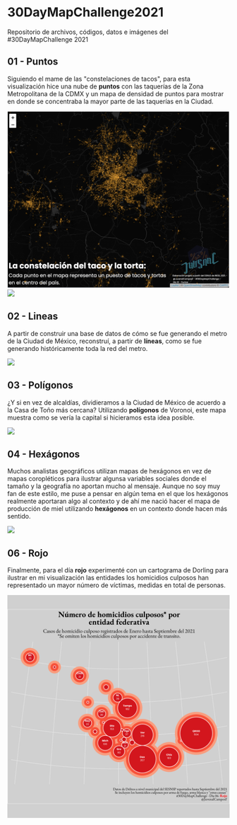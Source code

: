 # 30DayMapChallenge2021

Repositorio de archivos, códigos, datos e imágenes del #30DayMapChallenge 2021

## 01 - Puntos

Siguiendo el mame de las "constelaciones de tacos", para esta visualización hice una nube de **puntos** con las taquerías de la Zona Metropolitana de la CDMX y un mapa de densidad de puntos para mostrar en donde se concentraba la mayor parte de las taquerías en la Ciudad. 

![](01%20-%20Puntos/constelacion_taco_torta.png)
![](01%20-%20Puntos/densidad_taquer%C3%ADas_cdmx.png)

## 02 - Lineas

A partir de construir una base de datos de cómo se fue generando el metro de la Ciudad de México, reconstruí, a partir de **líneas**, como se fue generando históricamente toda la red del metro. 

![](02%20-%20Lineas/pp.gif)

## 03 - Polígonos

¿Y si en vez de alcaldías, dividieramos a la Ciudad de México de acuerdo a la Casa de Toño más cercana? Utilizando **polígonos** de Voronoi, este mapa muestra como se vería la capital si hicieramos esta idea posible. 

![](03%20-%20Pol%C3%ADgonos/casa_de_antonio.png)

## 04 - Hexágonos

Muchos analistas geográficos utilizan mapas de hexágonos en vez de mapas coropléticos para ilustrar algunsa variables sociales donde el tamaño y la geografía no aportan mucho al mensaje. Aunque no soy muy fan de este estilo, me puse a pensar en algún tema en el que los hexágonos realmente aportaran algo al contexto y de ahí me nació hacer el mapa de producción de miel utilizando **hexágonos** en un contexto donde hacen más sentido. 

![](04%20-%20Hex%C3%A1gonos/2021-10-13%20Mapa%20miel/miel_final.png)

## 06 - Rojo

Finalmente, para el día **rojo** experimenté con un cartograma de Dorling para ilustrar en mi visualización las entidades los homicidios culposos han representado un mayor número de víctimas, medidas en total de personas. 

![](06%20-%20Rojo/mapa_rojo.png)

